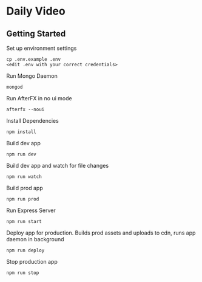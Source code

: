 # Daily Video

## Getting Started

Set up environment settings

```
cp .env.example .env
<edit .env with your correct credentials>
```

Run Mongo Daemon
```
mongod
```

Run AfterFX in no ui mode
```
afterfx --noui
```

Install Dependencies
```
npm install
```

Build dev app
```
npm run dev
```

Build dev app and watch for file changes
```
npm run watch
```

Build prod app
```
npm run prod
```

Run Express Server
```
npm run start
```

Deploy app for production.  Builds prod assets and uploads to cdn, runs app daemon in background
```
npm run deploy
```

Stop production app
```
npm run stop
```
